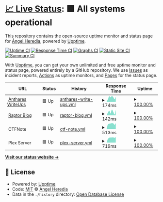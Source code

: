 # [📈 Live Status](https://status.anthares101.com): <!--live status--> **🟩 All systems operational**

This repository contains the open-source uptime monitor and status page for [Ángel Heredia](https://anthares101.com/), powered by [Upptime](https://github.com/upptime/upptime).

[![Uptime CI](https://github.com/anthares101/status-page/workflows/Uptime%20CI/badge.svg)](https://github.com/anthares101/status-page/actions?query=workflow%3A%22Uptime+CI%22)
[![Response Time CI](https://github.com/anthares101/status-page/workflows/Response%20Time%20CI/badge.svg)](https://github.com/anthares101/status-page/actions?query=workflow%3A%22Response+Time+CI%22)
[![Graphs CI](https://github.com/anthares101/status-page/workflows/Graphs%20CI/badge.svg)](https://github.com/anthares101/status-page/actions?query=workflow%3A%22Graphs+CI%22)
[![Static Site CI](https://github.com/anthares101/status-page/workflows/Static%20Site%20CI/badge.svg)](https://github.com/anthares101/status-page/actions?query=workflow%3A%22Static+Site+CI%22)
[![Summary CI](https://github.com/anthares101/status-page/workflows/Summary%20CI/badge.svg)](https://github.com/anthares101/status-page/actions?query=workflow%3A%22Summary+CI%22)

With [Upptime](https://upptime.js.org), you can get your own unlimited and free uptime monitor and status page, powered entirely by a GitHub repository. We use [Issues](https://github.com/anthares101/status-page/issues) as incident reports, [Actions](https://github.com/anthares101/status-page/actions) as uptime monitors, and [Pages](https://status.anthares101.com) for the status page.

<!--start: status pages-->
<!-- This summary is generated by Upptime (https://github.com/upptime/upptime) -->
<!-- Do not edit this manually, your changes will be overwritten -->
<!-- prettier-ignore -->
| URL | Status | History | Response Time | Uptime |
| --- | ------ | ------- | ------------- | ------ |
| <img alt="" src="https://anthares101.com/assets/favicon.png" height="13"> [Anthares WriteUps](https://anthares101.com/) | 🟩 Up | [anthares-write-ups.yml](https://github.com/anthares101/status-page/commits/HEAD/history/anthares-write-ups.yml) | <details><summary><img alt="Response time graph" src="./graphs/anthares-write-ups/response-time-week.png" height="20"> 174ms</summary><br><a href="https://status.anthares101.com/history/anthares-write-ups"><img alt="Response time 137" src="https://img.shields.io/endpoint?url=https%3A%2F%2Fraw.githubusercontent.com%2Fanthares101%2Fstatus-page%2FHEAD%2Fapi%2Fanthares-write-ups%2Fresponse-time.json"></a><br><a href="https://status.anthares101.com/history/anthares-write-ups"><img alt="24-hour response time 194" src="https://img.shields.io/endpoint?url=https%3A%2F%2Fraw.githubusercontent.com%2Fanthares101%2Fstatus-page%2FHEAD%2Fapi%2Fanthares-write-ups%2Fresponse-time-day.json"></a><br><a href="https://status.anthares101.com/history/anthares-write-ups"><img alt="7-day response time 174" src="https://img.shields.io/endpoint?url=https%3A%2F%2Fraw.githubusercontent.com%2Fanthares101%2Fstatus-page%2FHEAD%2Fapi%2Fanthares-write-ups%2Fresponse-time-week.json"></a><br><a href="https://status.anthares101.com/history/anthares-write-ups"><img alt="30-day response time 163" src="https://img.shields.io/endpoint?url=https%3A%2F%2Fraw.githubusercontent.com%2Fanthares101%2Fstatus-page%2FHEAD%2Fapi%2Fanthares-write-ups%2Fresponse-time-month.json"></a><br><a href="https://status.anthares101.com/history/anthares-write-ups"><img alt="1-year response time 136" src="https://img.shields.io/endpoint?url=https%3A%2F%2Fraw.githubusercontent.com%2Fanthares101%2Fstatus-page%2FHEAD%2Fapi%2Fanthares-write-ups%2Fresponse-time-year.json"></a></details> | <details><summary><a href="https://status.anthares101.com/history/anthares-write-ups">100.00%</a></summary><a href="https://status.anthares101.com/history/anthares-write-ups"><img alt="All-time uptime 100.00%" src="https://img.shields.io/endpoint?url=https%3A%2F%2Fraw.githubusercontent.com%2Fanthares101%2Fstatus-page%2FHEAD%2Fapi%2Fanthares-write-ups%2Fuptime.json"></a><br><a href="https://status.anthares101.com/history/anthares-write-ups"><img alt="24-hour uptime 100.00%" src="https://img.shields.io/endpoint?url=https%3A%2F%2Fraw.githubusercontent.com%2Fanthares101%2Fstatus-page%2FHEAD%2Fapi%2Fanthares-write-ups%2Fuptime-day.json"></a><br><a href="https://status.anthares101.com/history/anthares-write-ups"><img alt="7-day uptime 100.00%" src="https://img.shields.io/endpoint?url=https%3A%2F%2Fraw.githubusercontent.com%2Fanthares101%2Fstatus-page%2FHEAD%2Fapi%2Fanthares-write-ups%2Fuptime-week.json"></a><br><a href="https://status.anthares101.com/history/anthares-write-ups"><img alt="30-day uptime 100.00%" src="https://img.shields.io/endpoint?url=https%3A%2F%2Fraw.githubusercontent.com%2Fanthares101%2Fstatus-page%2FHEAD%2Fapi%2Fanthares-write-ups%2Fuptime-month.json"></a><br><a href="https://status.anthares101.com/history/anthares-write-ups"><img alt="1-year uptime 100.00%" src="https://img.shields.io/endpoint?url=https%3A%2F%2Fraw.githubusercontent.com%2Fanthares101%2Fstatus-page%2FHEAD%2Fapi%2Fanthares-write-ups%2Fuptime-year.json"></a></details>
| <img alt="" src="https://blog.anthares101.com/favicon-16x16.png" height="13"> [Raptor Blog](https://blog.anthares101.com/) | 🟩 Up | [raptor-blog.yml](https://github.com/anthares101/status-page/commits/HEAD/history/raptor-blog.yml) | <details><summary><img alt="Response time graph" src="./graphs/raptor-blog/response-time-week.png" height="20"> 142ms</summary><br><a href="https://status.anthares101.com/history/raptor-blog"><img alt="Response time 136" src="https://img.shields.io/endpoint?url=https%3A%2F%2Fraw.githubusercontent.com%2Fanthares101%2Fstatus-page%2FHEAD%2Fapi%2Fraptor-blog%2Fresponse-time.json"></a><br><a href="https://status.anthares101.com/history/raptor-blog"><img alt="24-hour response time 213" src="https://img.shields.io/endpoint?url=https%3A%2F%2Fraw.githubusercontent.com%2Fanthares101%2Fstatus-page%2FHEAD%2Fapi%2Fraptor-blog%2Fresponse-time-day.json"></a><br><a href="https://status.anthares101.com/history/raptor-blog"><img alt="7-day response time 142" src="https://img.shields.io/endpoint?url=https%3A%2F%2Fraw.githubusercontent.com%2Fanthares101%2Fstatus-page%2FHEAD%2Fapi%2Fraptor-blog%2Fresponse-time-week.json"></a><br><a href="https://status.anthares101.com/history/raptor-blog"><img alt="30-day response time 119" src="https://img.shields.io/endpoint?url=https%3A%2F%2Fraw.githubusercontent.com%2Fanthares101%2Fstatus-page%2FHEAD%2Fapi%2Fraptor-blog%2Fresponse-time-month.json"></a><br><a href="https://status.anthares101.com/history/raptor-blog"><img alt="1-year response time 133" src="https://img.shields.io/endpoint?url=https%3A%2F%2Fraw.githubusercontent.com%2Fanthares101%2Fstatus-page%2FHEAD%2Fapi%2Fraptor-blog%2Fresponse-time-year.json"></a></details> | <details><summary><a href="https://status.anthares101.com/history/raptor-blog">100.00%</a></summary><a href="https://status.anthares101.com/history/raptor-blog"><img alt="All-time uptime 100.00%" src="https://img.shields.io/endpoint?url=https%3A%2F%2Fraw.githubusercontent.com%2Fanthares101%2Fstatus-page%2FHEAD%2Fapi%2Fraptor-blog%2Fuptime.json"></a><br><a href="https://status.anthares101.com/history/raptor-blog"><img alt="24-hour uptime 100.00%" src="https://img.shields.io/endpoint?url=https%3A%2F%2Fraw.githubusercontent.com%2Fanthares101%2Fstatus-page%2FHEAD%2Fapi%2Fraptor-blog%2Fuptime-day.json"></a><br><a href="https://status.anthares101.com/history/raptor-blog"><img alt="7-day uptime 100.00%" src="https://img.shields.io/endpoint?url=https%3A%2F%2Fraw.githubusercontent.com%2Fanthares101%2Fstatus-page%2FHEAD%2Fapi%2Fraptor-blog%2Fuptime-week.json"></a><br><a href="https://status.anthares101.com/history/raptor-blog"><img alt="30-day uptime 100.00%" src="https://img.shields.io/endpoint?url=https%3A%2F%2Fraw.githubusercontent.com%2Fanthares101%2Fstatus-page%2FHEAD%2Fapi%2Fraptor-blog%2Fuptime-month.json"></a><br><a href="https://status.anthares101.com/history/raptor-blog"><img alt="1-year uptime 100.00%" src="https://img.shields.io/endpoint?url=https%3A%2F%2Fraw.githubusercontent.com%2Fanthares101%2Fstatus-page%2FHEAD%2Fapi%2Fraptor-blog%2Fuptime-year.json"></a></details>
| <img alt="" src="https://raw.githubusercontent.com/TFNS/CTFNote/main/front/public/favicon.png" height="13"> CTFNote | 🟩 Up | [ctf-note.yml](https://github.com/anthares101/status-page/commits/HEAD/history/ctf-note.yml) | <details><summary><img alt="Response time graph" src="./graphs/ctf-note/response-time-week.png" height="20"> 513ms</summary><br><a href="https://status.anthares101.com/history/ctf-note"><img alt="Response time 588" src="https://img.shields.io/endpoint?url=https%3A%2F%2Fraw.githubusercontent.com%2Fanthares101%2Fstatus-page%2FHEAD%2Fapi%2Fctf-note%2Fresponse-time.json"></a><br><a href="https://status.anthares101.com/history/ctf-note"><img alt="24-hour response time 562" src="https://img.shields.io/endpoint?url=https%3A%2F%2Fraw.githubusercontent.com%2Fanthares101%2Fstatus-page%2FHEAD%2Fapi%2Fctf-note%2Fresponse-time-day.json"></a><br><a href="https://status.anthares101.com/history/ctf-note"><img alt="7-day response time 513" src="https://img.shields.io/endpoint?url=https%3A%2F%2Fraw.githubusercontent.com%2Fanthares101%2Fstatus-page%2FHEAD%2Fapi%2Fctf-note%2Fresponse-time-week.json"></a><br><a href="https://status.anthares101.com/history/ctf-note"><img alt="30-day response time 459" src="https://img.shields.io/endpoint?url=https%3A%2F%2Fraw.githubusercontent.com%2Fanthares101%2Fstatus-page%2FHEAD%2Fapi%2Fctf-note%2Fresponse-time-month.json"></a><br><a href="https://status.anthares101.com/history/ctf-note"><img alt="1-year response time 561" src="https://img.shields.io/endpoint?url=https%3A%2F%2Fraw.githubusercontent.com%2Fanthares101%2Fstatus-page%2FHEAD%2Fapi%2Fctf-note%2Fresponse-time-year.json"></a></details> | <details><summary><a href="https://status.anthares101.com/history/ctf-note">100.00%</a></summary><a href="https://status.anthares101.com/history/ctf-note"><img alt="All-time uptime 99.98%" src="https://img.shields.io/endpoint?url=https%3A%2F%2Fraw.githubusercontent.com%2Fanthares101%2Fstatus-page%2FHEAD%2Fapi%2Fctf-note%2Fuptime.json"></a><br><a href="https://status.anthares101.com/history/ctf-note"><img alt="24-hour uptime 100.00%" src="https://img.shields.io/endpoint?url=https%3A%2F%2Fraw.githubusercontent.com%2Fanthares101%2Fstatus-page%2FHEAD%2Fapi%2Fctf-note%2Fuptime-day.json"></a><br><a href="https://status.anthares101.com/history/ctf-note"><img alt="7-day uptime 100.00%" src="https://img.shields.io/endpoint?url=https%3A%2F%2Fraw.githubusercontent.com%2Fanthares101%2Fstatus-page%2FHEAD%2Fapi%2Fctf-note%2Fuptime-week.json"></a><br><a href="https://status.anthares101.com/history/ctf-note"><img alt="30-day uptime 100.00%" src="https://img.shields.io/endpoint?url=https%3A%2F%2Fraw.githubusercontent.com%2Fanthares101%2Fstatus-page%2FHEAD%2Fapi%2Fctf-note%2Fuptime-month.json"></a><br><a href="https://status.anthares101.com/history/ctf-note"><img alt="1-year uptime 99.96%" src="https://img.shields.io/endpoint?url=https%3A%2F%2Fraw.githubusercontent.com%2Fanthares101%2Fstatus-page%2FHEAD%2Fapi%2Fctf-note%2Fuptime-year.json"></a></details>
| <img alt="" src="https://www.plex.tv/wp-content/themes/plex/assets/img/favicons/favicon-32x32.png" height="13"> Plex Server | 🟩 Up | [plex-server.yml](https://github.com/anthares101/status-page/commits/HEAD/history/plex-server.yml) | <details><summary><img alt="Response time graph" src="./graphs/plex-server/response-time-week.png" height="20"> 719ms</summary><br><a href="https://status.anthares101.com/history/plex-server"><img alt="Response time 864" src="https://img.shields.io/endpoint?url=https%3A%2F%2Fraw.githubusercontent.com%2Fanthares101%2Fstatus-page%2FHEAD%2Fapi%2Fplex-server%2Fresponse-time.json"></a><br><a href="https://status.anthares101.com/history/plex-server"><img alt="24-hour response time 810" src="https://img.shields.io/endpoint?url=https%3A%2F%2Fraw.githubusercontent.com%2Fanthares101%2Fstatus-page%2FHEAD%2Fapi%2Fplex-server%2Fresponse-time-day.json"></a><br><a href="https://status.anthares101.com/history/plex-server"><img alt="7-day response time 719" src="https://img.shields.io/endpoint?url=https%3A%2F%2Fraw.githubusercontent.com%2Fanthares101%2Fstatus-page%2FHEAD%2Fapi%2Fplex-server%2Fresponse-time-week.json"></a><br><a href="https://status.anthares101.com/history/plex-server"><img alt="30-day response time 634" src="https://img.shields.io/endpoint?url=https%3A%2F%2Fraw.githubusercontent.com%2Fanthares101%2Fstatus-page%2FHEAD%2Fapi%2Fplex-server%2Fresponse-time-month.json"></a><br><a href="https://status.anthares101.com/history/plex-server"><img alt="1-year response time 837" src="https://img.shields.io/endpoint?url=https%3A%2F%2Fraw.githubusercontent.com%2Fanthares101%2Fstatus-page%2FHEAD%2Fapi%2Fplex-server%2Fresponse-time-year.json"></a></details> | <details><summary><a href="https://status.anthares101.com/history/plex-server">100.00%</a></summary><a href="https://status.anthares101.com/history/plex-server"><img alt="All-time uptime 99.98%" src="https://img.shields.io/endpoint?url=https%3A%2F%2Fraw.githubusercontent.com%2Fanthares101%2Fstatus-page%2FHEAD%2Fapi%2Fplex-server%2Fuptime.json"></a><br><a href="https://status.anthares101.com/history/plex-server"><img alt="24-hour uptime 100.00%" src="https://img.shields.io/endpoint?url=https%3A%2F%2Fraw.githubusercontent.com%2Fanthares101%2Fstatus-page%2FHEAD%2Fapi%2Fplex-server%2Fuptime-day.json"></a><br><a href="https://status.anthares101.com/history/plex-server"><img alt="7-day uptime 100.00%" src="https://img.shields.io/endpoint?url=https%3A%2F%2Fraw.githubusercontent.com%2Fanthares101%2Fstatus-page%2FHEAD%2Fapi%2Fplex-server%2Fuptime-week.json"></a><br><a href="https://status.anthares101.com/history/plex-server"><img alt="30-day uptime 100.00%" src="https://img.shields.io/endpoint?url=https%3A%2F%2Fraw.githubusercontent.com%2Fanthares101%2Fstatus-page%2FHEAD%2Fapi%2Fplex-server%2Fuptime-month.json"></a><br><a href="https://status.anthares101.com/history/plex-server"><img alt="1-year uptime 99.97%" src="https://img.shields.io/endpoint?url=https%3A%2F%2Fraw.githubusercontent.com%2Fanthares101%2Fstatus-page%2FHEAD%2Fapi%2Fplex-server%2Fuptime-year.json"></a></details>

<!--end: status pages-->

[**Visit our status website →**](https://status.anthares101.com)

## 📄 License

- Powered by: [Upptime](https://github.com/upptime/upptime)
- Code: [MIT](./LICENSE) © [Ángel Heredia](https://anthares101.com/)
- Data in the `./history` directory: [Open Database License](https://opendatacommons.org/licenses/odbl/1-0/)
